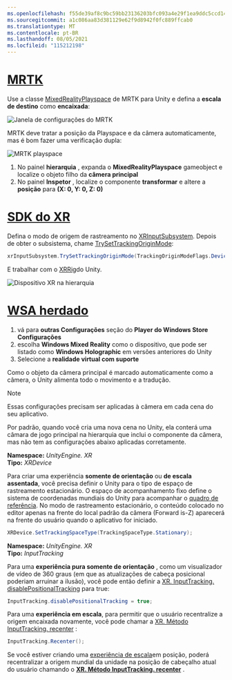 ```yaml
---
ms.openlocfilehash: f55de39af8c9bc59bb23136203bfc093a4e29f1ea9ddc5ccd147f8c81d6f0020
ms.sourcegitcommit: a1c086aa83d381129e62f9d8942f0fc889ffcab0
ms.translationtype: MT
ms.contentlocale: pt-BR
ms.lasthandoff: 08/05/2021
ms.locfileid: "115212198"
---
```

# <a name="mrtk"></a>[MRTK](#tab/mrtk)
<!-- NEVER CHANGE THE ABOVE LINE! -->

Use a classe [MixedRealityPlayspace](/dotnet/api/microsoft.mixedreality.toolkit.mixedrealityplayspace) de MRTK para Unity e defina a **escala de destino** como **encaixada**:

![Janela de configurações do MRTK](../../images/mrtk-target-scale.png)

MRTK deve tratar a posição da Playspace e da câmera automaticamente, mas é bom fazer uma verificação dupla:

![MRTK playspace](../../images/mrtk-playspace.png)

1. No painel **hierarquia** , expanda o **MixedRealityPlayspace** gameobject e localize o objeto filho da **câmera principal**
2. No painel **Inspetor** , localize o componente **transformar** e altere a **posição** para **(X: 0, Y: 0, Z: 0)**

# <a name="xr-sdk"></a>[SDK do XR](#tab/xr)
<!-- NEVER CHANGE THE ABOVE LINE! -->

Defina o modo de origem de rastreamento no [XRInputSubsystem](https://docs.unity3d.com/Documentation/ScriptReference/XR.XRInputSubsystem.html). Depois de obter o subsistema, chame [TrySetTrackingOriginMode](https://docs.unity3d.com/Documentation/ScriptReference/XR.XRInputSubsystem.TrySetTrackingOriginMode.html):

```cs
xrInputSubsystem.TrySetTrackingOriginMode(TrackingOriginModeFlags.Device);
```

E trabalhar com o [XRRig](https://docs.unity3d.com/Manual/configuring-project-for-xr.html)do Unity.

![Dispositivo XR na hierarquia](../../images/xrsdk-xrrig.png)

# <a name="legacy-wsa"></a>[WSA herdado](#tab/wsa)
<!-- NEVER CHANGE THE ABOVE LINE! -->

1. vá para **outras Configurações** seção do **Player do Windows Store Configurações**
2. escolha **Windows Mixed Reality** como o dispositivo, que pode ser listado como **Windows Holographic** em versões anteriores do Unity
3. Selecione a **realidade virtual com suporte**

Como o objeto da câmera principal é marcado automaticamente como a câmera, o Unity alimenta todo o movimento e a tradução.

>[!NOTE]
>Essas configurações precisam ser aplicadas à câmera em cada cena do seu aplicativo.
>
>Por padrão, quando você cria uma nova cena no Unity, ela conterá uma câmara de jogo principal na hierarquia que inclui o componente da câmera, mas não tem as configurações abaixo aplicadas corretamente.

**Namespace:** *UnityEngine. XR*<br>
**Tipo:** *XRDevice*

Para criar uma experiência **somente de orientação** ou **de escala assentada**, você precisa definir o Unity para o tipo de espaço de rastreamento estacionário. O espaço de acompanhamento fixo define o sistema de coordenadas mundiais do Unity para acompanhar o [quadro de referência](../../../../design/coordinate-systems.md#spatial-coordinate-systems). No modo de rastreamento estacionário, o conteúdo colocado no editor apenas na frente do local padrão da câmera (Forward is-Z) aparecerá na frente do usuário quando o aplicativo for iniciado.

```cs
XRDevice.SetTrackingSpaceType(TrackingSpaceType.Stationary);
```

**Namespace:** *UnityEngine. XR*<br>
**Tipo:** *InputTracking*

Para uma **experiência pura somente de orientação** , como um visualizador de vídeo de 360 graus (em que as atualizações de cabeça posicional poderiam arruinar a ilusão), você pode então definir a [XR. InputTracking. disablePositionalTracking](https://docs.unity3d.com/ScriptReference/XR.InputTracking-disablePositionalTracking.html) para true:

```cs
InputTracking.disablePositionalTracking = true;
```

Para uma **experiência em escala**, para permitir que o usuário recentralize a origem encaixada novamente, você pode chamar a [XR. Método InputTracking. recenter](https://docs.unity3d.com/ScriptReference/XR.InputTracking.Recenter.html) :

```cs
InputTracking.Recenter();
```

Se você estiver criando uma [experiência de escala](../../../../design/coordinate-systems.md)em posição, poderá recentralizar a origem mundial da unidade na posição de cabeçalho atual do usuário chamando o **[XR. Método InputTracking. recenter](https://docs.unity3d.com/ScriptReference/XR.InputTracking.Recenter.html)** .
